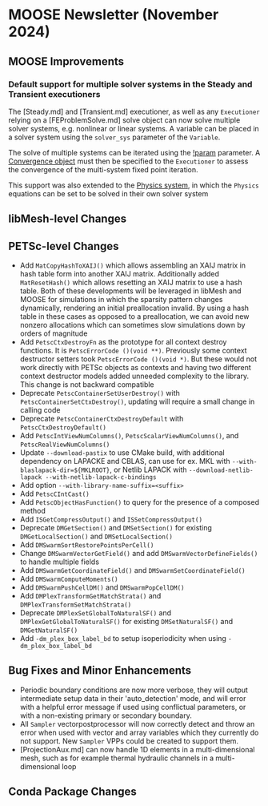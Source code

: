 # MOOSE Newsletter (November 2024)

## MOOSE Improvements

### Default support for multiple solver systems in the Steady and Transient executioners

The [Steady.md] and [Transient.md] executioner, as well as any `Executioner` relying on a [FEProblemSolve.md] solve object
can now solve multiple solver systems, e.g. nonlinear or linear systems. A variable can be placed in a solver system
using the `solver_sys` parameter of the `Variable`.

The solve of multiple systems can be iterated using the [!param](/Executioner/Transient/multi_system_fixed_point) parameter.
A [Convergence object](syntax/Convergence/index.md) must then be specified to the `Executioner` to assess the convergence
of the multi-system fixed point iteration.

This support was also extended to the [Physics system](syntax/Physics/index.md), in which the `Physics` equations can be
set to be solved in their own solver system

## libMesh-level Changes

## PETSc-level Changes

- Add `MatCopyHashToXAIJ()` which allows assembling an XAIJ matrix in hash table
  form into another XAIJ matrix. Additionally added `MatResetHash()` which
  allows resetting an XAIJ matrix to use a hash table. Both of these
  developments will be leveraged in libMesh and MOOSE for simulations in which
  the sparsity pattern changes dynamically, rendering an initial preallocation
  invalid. By using a hash table in these cases as opposed to a preallocation,
  we can avoid new nonzero allocations which can sometimes slow simulations down by orders
  of magnitude
- Add `PetscCtxDestroyFn` as the prototype for all context destroy functions. It is `PetscErrorCode
  ()(void **)`. Previously some context destructor setters took `PetscErrorCode ()(void *)`. But
  these would not work directly with PETSc objects as contexts and having two different context
  destructor models added unneeded complexity to the library. This change is not backward compatible
- Deprecate `PetscContainerSetUserDestroy()` with `PetscContainerSetCtxDestroy()`, updating will
  require a small change in calling code
- Deprecate `PetscContainerCtxDestroyDefault` with `PetscCtxDestroyDefault()`
- Add `PetscIntViewNumColumns()`, `PetscScalarViewNumColumns()`, and `PetscRealViewNumColumns()`
- Update `--download-pastix` to use CMake build, with additional dependency on LAPACKE and CBLAS,
  can use for ex. MKL with `--with-blaslapack-dir=${MKLROOT}`, or Netlib LAPACK with
  `--download-netlib-lapack --with-netlib-lapack-c-bindings`
- Add option `--with-library-name-suffix=<suffix>`
- Add `PetscCIntCast()`
- Add `PetscObjectHasFunction()` to query for the presence of a composed method
- Add `ISGetCompressOutput()` and `ISSetCompressOutput()`
- Deprecate `DMGetSection()` and `DMSetSection()` for existing `DMGetLocalSection()` and
  `DMSetLocalSection()`
- Add `DMSwarmSortRestorePointsPerCell()`
- Change `DMSwarmVectorGetField()` and add `DMSwarmVectorDefineFields()` to handle multiple fields
- Add `DMSwarmGetCoordinateField()` and `DMSwarmSetCoordinateField()`
- Add `DMSwarmComputeMoments()`
- Add `DMSwarmPushCellDM()` and `DMSwarmPopCellDM()`
- Add `DMPlexTransformGetMatchStrata()` and `DMPlexTransformSetMatchStrata()`
- Deprecate `DMPlexSetGlobalToNaturalSF()` and `DMPlexGetGlobalToNaturalSF()` for existing
  `DMSetNaturalSF()` and `DMGetNaturalSF()`
- Add `-dm_plex_box_label_bd` to setup isoperiodicity when using `-dm_plex_box_label_bd`


## Bug Fixes and Minor Enhancements

- Periodic boundary conditions are now more verbose, they will output intermediate setup data
  in their 'auto_detection' mode, and will error with a helpful error message if used using conflictual
  parameters, or with a non-existing primary or secondary boundary.
- All `Sampler` vectorpostprocessor will now correctly detect and throw an error when used with
  vector and array variables which they currently do not support. New `Sampler` VPPs could be created
  to support them.
- [ProjectionAux.md] can now handle 1D elements in a multi-dimensional mesh, such as for example
  thermal hydraulic channels in a multi-dimensional loop

## Conda Package Changes
